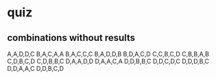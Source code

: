 quiz
======



## combinations without results

A,A,D,D,C
B,A,C,A,A
B,A,C,C,C
B,A,D,D,B
B,D,A,C,D
C,C,B,C,D
C,B,B,A,B
C,D,B,C,D
C,D,B,B,C
D,A,A,D,D
D,A,A,C,A
D,D,B,B,C
D,D,C,D,C
D,D,D,B,C
D,D,A,A,C
D,D,B,C,D
